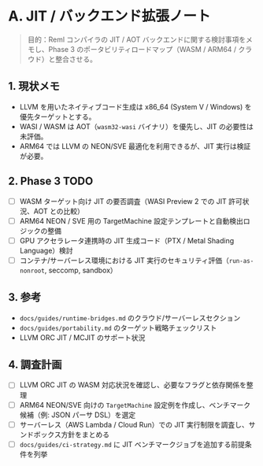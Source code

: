 # A. JIT / バックエンド拡張ノート

> 目的：Reml コンパイラの JIT / AOT バックエンドに関する検討事項をメモし、Phase 3 のポータビリティロードマップ（WASM / ARM64 / クラウド）と整合させる。

## 1. 現状メモ
- LLVM を用いたネイティブコード生成は x86_64 (System V / Windows) を優先ターゲットとする。
- WASI / WASM は AOT（`wasm32-wasi` バイナリ）を優先し、JIT の必要性は未評価。
- ARM64 では LLVM の NEON/SVE 最適化を利用できるが、JIT 実行は検証が必要。

## 2. Phase 3 TODO
- [ ] WASM ターゲット向け JIT の要否調査（WASI Preview 2 での JIT 許可状況、AOT との比較）
- [ ] ARM64 NEON / SVE 用の TargetMachine 設定テンプレートと自動検出ロジックの整備
- [ ] GPU アクセラレータ連携時の JIT 生成コード（PTX / Metal Shading Language）検討
- [ ] コンテナ/サーバーレス環境における JIT 実行のセキュリティ評価（`run-as-nonroot`, seccomp, sandbox）

## 3. 参考
- `docs/guides/runtime-bridges.md` のクラウド/サーバーレスセクション
- `docs/guides/portability.md` のターゲット戦略チェックリスト
- LLVM ORC JIT / MCJIT のサポート状況

## 4. 調査計画
- [ ] LLVM ORC JIT の WASM 対応状況を確認し、必要なフラグと依存関係を整理
- [ ] ARM64 NEON/SVE 向けの `TargetMachine` 設定例を作成し、ベンチマーク候補（例: JSON パーサ DSL）を選定
- [ ] サーバーレス（AWS Lambda / Cloud Run）での JIT 実行制限を調査し、サンドボックス方針をまとめる
- [ ] `docs/guides/ci-strategy.md` に JIT ベンチマークジョブを追加する前提条件を列挙
